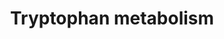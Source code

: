 ---
annotations:
- id: PW:0000054
  parent: classic metabolic pathway
  type: Pathway Ontology
  value: tryptophan metabolic pathway
authors:
- L.M.Ferrante
- MaintBot
- Khanspers
- Egonw
- Ddigles
- AlexanderPico
- Fehrhart
- Eweitz
citedin:
- link: PMC7650246
  title: Bioenergetic defects in muscle fibers of RYR1 mutant knock-in mice associated
    with malignant hyperthermia (2020)
- link: PMC5075206
  title: Hepatic transcriptome implications for palm fruit juice deterrence of type
    2 diabetes mellitus in young male Nile rats (2016)
communities: []
description: This pathway describes the metabolism of tryptophan, an essential amino
  acid.  Originally converted from rat to human using ortholog information. Edited
  by Sebastien Burel
last-edited: 2024-01-22
ndex: null
organisms:
- Mus musculus
redirect_from:
- /index.php/Pathway:WP79
- /instance/WP79
- /instance/WP79_r128037
revision: r128037
schema-jsonld:
- '@context': https://schema.org/
  '@id': https://wikipathways.github.io/pathways/WP79.html
  '@type': Dataset
  creator:
    '@type': Organization
    name: WikiPathways
  description: This pathway describes the metabolism of tryptophan, an essential amino
    acid.  Originally converted from rat to human using ortholog information. Edited
    by Sebastien Burel
  keywords:
  - (Z)-5-Oxohex-2-enedioate
  - 2,3-Dihydroxyindole
  - 2-Aminomuconate
  - 2-Aminophenol
  - 2-Formylaminobenzaldehyde
  - 2-Oxoadipate
  - 2-Oxoglutarate
  - 3-(2-Aminoethyl)-1H-indol-5-ol
  - 3-Hydroxy-L-kynurenine
  - 3-Hydroxyanthranilate
  - 3-Hydroxykynurenamine
  - 3-Indoleacetonitrile
  - 3-Indoleglycolaldehyde
  - 3-Methoxyanthranilate
  - 3-Methyldioxyindole
  - 3-Methylindolepyruvate
  - 4,6-Dihydroxyquinoline
  - 4,8-Dihydroxyquinoline
  - 4-(2-Amino-5-hydroxyphenyl)-2,4-dioxobutanoate
  - 4-(2-Aminophenyl)-2,4-dioxobutanoate
  - 5-(2'-Carboxyethyl)-4,6-dihydroxypicolinate
  - 5-(2'-Formylethyl)-4,6-dihydroxypicolinate
  - 5-(3'-Carboxy-3'-oxopropyl) -4,6-dihydroxypicolinate
  - 5-Hydroxy-L-tryptophan
  - 5-Hydroxy-N-formylkynurenine
  - 5-Hydroxyindoleacetaldehyde
  - 5-Hydroxyindoleacetate
  - 5-Hydroxyindoleacetylglycine
  - 5-Hydroxyindolepyruvate
  - 5-Hydroxykynurenamine
  - 5-Hydroxykynurenine
  - 5-Methoxyindoleacetate
  - 5-Methoxytryptamine
  - 6-Hydroxyindolelactate
  - 6-Hydroxykynurenate
  - 6-Hydroxymelatonin
  - 7,8-Dihydro-7,8-dihydroxykynurenate
  - 7,8-Dihydroxykynurenate
  - 8-Methoxykynurenate
  - ASMT
  - Aadat
  - Aanat
  - Abp1
  - Acat1
  - Acetyl-CoA
  - Acmsd
  - Afmid
  - Aldh1a1
  - Aldh1a2
  - Aldh2
  - Aldh3a2
  - Aldh9a1
  - Anthranilate
  - Aox1
  - C00332
  - C00527
  - C00877
  - C01144
  - Cat
  - Cinnavalininate
  - Cyp19a1
  - Cyp1a1
  - Cyp1a2
  - Cyp1b1
  - Cyp2c55
  - Cyp2e1
  - Cyp2f2
  - Cyp2j6
  - Cyp4f14
  - Cyp7b1
  - Ddc
  - Dhcr24
  - Echs1
  - Formyl-5-hydroxykynurenamine
  - Formyl-N-acetyl-5-methoxykynurenamine
  - Formylanthranilate
  - Formylkynurenine
  - Gcdh
  - Glucobrassicin
  - Haao
  - Hadh
  - Hsd17b10
  - Ido1
  - Indole
  - Indole-3-acetaldehyde
  - Indole-3-acetaldoxime
  - Indole-3-acetamide
  - Indole-3-acetate
  - Indole-3-ethanol
  - Indolelactate
  - Indolepyruvate
  - Inmt
  - Isophenoxazine
  - Kynu
  - Kynurenate
  - L-Kynurenine
  - L-Tryptophan
  - Maob
  - Mdm2
  - Melatonin
  - N-Acetylindoxyl
  - N-Acetylisatin
  - N-Acetylserotonin
  - N-Methylserotonin
  - N-Methyltryptamine
  - Ogdh
  - Oxaloacetate
  - Prmt1
  - Quinolinate
  - Rnf25
  - Tdo2
  - Tph1
  - Tryptamine
  - Ube3a
  - Ubr5
  - Wars
  - Xanthurenic
  license: CC0
  name: Tryptophan metabolism
seo: CreativeWork
title: Tryptophan metabolism
wpid: WP79
---